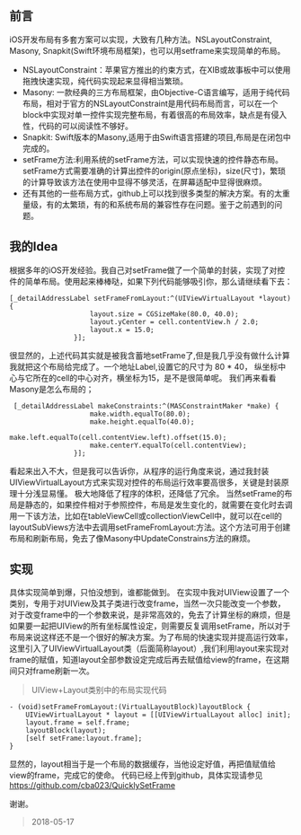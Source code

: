 
## 前言
iOS开发布局有多套方案可以实现，大致有几种方法。NSLayoutConstraint, Masony, Snapkit(Swift环境布局框架)，也可以用setframe来实现简单的布局。

* NSLayoutConstraint：苹果官方推出的约束方式，在XIB或故事板中可以使用拖拽快速实现，纯代码实现起来显得相当繁琐。
* Masony: 一款经典的三方布局框架，由Objective-C语言编写，适用于纯代码布局，相对于官方的NSLayoutConstraint是用代码布局而言，可以在一个block中实现对单一控件实现完整布局，有着很高的布局效率，缺点是有侵入性，代码的可以阅读性不够好。
* Snapkit: Swift版本的Masony,适用于由Swift语言搭建的项目,布局是在闭包中完成的。
* setFrame方法:利用系统的setFrame方法，可以实现快速的控件静态布局。setFrame方式需要准确的计算出控件的origin(原点坐标)，size(尺寸)，繁琐的计算导致该方法在使用中显得不够灵活，在屏幕适配中显得很麻烦。
* 还有其他的一些布局方式，github上可以找到很多类型的解决方案。有的太重量级，有的太繁琐，有的和系统布局的兼容性存在问题。鉴于之前遇到的问题。

## 我的Idea

根据多年的iOS开发经验。我自己对setFrame做了一个简单的封装，实现了对控件的简单布局。使用起来棒棒哒，如果下列代码能够吸引你，那么请继续看下去：

```
[_detailAddressLabel setFrameFromLayout:^(UIViewVirtualLayout *layout) {
                    layout.size = CGSizeMake(80.0, 40.0);
                    layout.yCenter = cell.contentView.h / 2.0;
                    layout.x = 15.0;
                }];
```

很显然的，上述代码其实就是被我含蓄地setFrame了,但是我几乎没有做什么计算我就把这个布局给完成了。一个地址Label,设置它的尺寸为 80 * 40， 纵坐标中心与它所在的cell的中心对齐，横坐标为15，是不是很简单呢。
我们再来看看Masony是怎么布局的；

```
 [_detailAddressLabel makeConstraints:^(MASConstraintMaker *make) {
                    make.width.equalTo(80.0);
                    make.height.equalTo(40.0);
                    make.left.equalTo(cell.contentView.left).offset(15.0);
                    make.centerY.equalTo(cell.contentView);
                }];
```

看起来出入不大，但是我可以告诉你，从程序的运行角度来说，通过我封装UIViewVirtualLayout方式来实现对控件的布局运行效率要高很多，关键是封装原理十分浅显易懂。 极大地降低了程序的体积，还降低了冗余。
当然setFrame的布局是静态的，如果控件相对于参照控件，布局是发生变化的，就需要在变化时去调用一下该方法，比如在tableViewCell或collectionViewCell中，就可以在cell的layoutSubViews方法中去调用setFrameFromLayout:方法。这个方法可用于创建布局和刷新布局，免去了像Masony中UpdateConstrains方法的麻烦。

## 实现

具体实现简单到爆，只怕没想到，谁都能做到。
在实现中我对UIView设置了一个类别，专用于对UIView及其子类进行改变frame，当然一次只能改变一个参数，对于改变frame中的一个参数来说，是非常高效的，免去了计算坐标的麻烦，但是如果要一起把UIView的所有坐标属性设定，则需要反复调用setFrame，所以对于布局来说这样还不是一个很好的解决方案。为了布局的快速实现并提高运行效率，这里引入了UIViewVirtualLayout类（后面简称layout）,我们利用layout来实现对frame的赋值，知道layout全部参数设定完成后再去赋值给view的frame，在这期间只对frame刷新一次。

> UIView+Layout类别中的布局实现代码

```
- (void)setFrameFromLayout:(VirtualLayoutBlock)layoutBlock {
    UIViewVirtualLayout * layout = [[UIViewVirtualLayout alloc] init];
    layout.frame = self.frame;
    layoutBlock(layout);
    [self setFrame:layout.frame];
}
```

显然的，layout相当于是一个布局的数据缓存，当他设定好值，再把值赋值给view的frame，完成它的使命。
代码已经上传到github，具体实现请参见 https://github.com/cba023/QuicklySetFrame

谢谢。

> 2018-05-17


